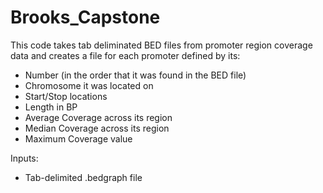 # Brooks_Capstone
This code takes tab deliminated BED files from promoter region coverage data and creates
a file for each promoter defined by its: 

- Number (in the order that it was found in the BED file) 
- Chromosome it was located on 
- Start/Stop locations 
- Length in BP
- Average Coverage across its region
- Median Coverage across its region
- Maximum Coverage value

Inputs: 
- Tab-delimited .bedgraph file
